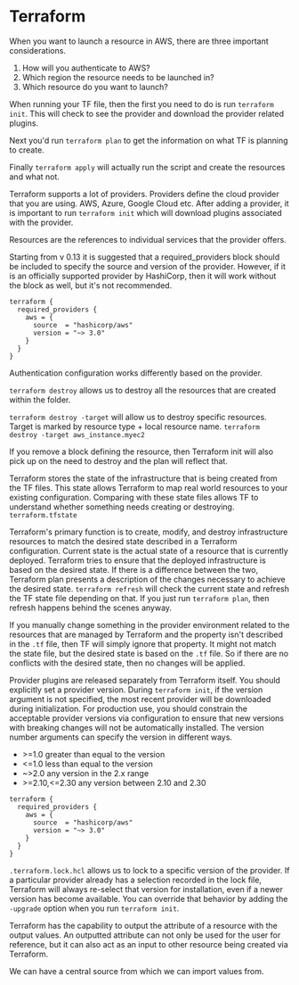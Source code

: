 <h1>Terraform</h1>
When you want to launch a resource in AWS, there are three important considerations.

1. How will you authenticate to AWS?
2. Which region the resource needs to be launched in?
3. Which resource do you want to launch?

When running your TF file, then the first you need to do is run `terraform init`.
This will check to see the provider and download the provider related plugins.

Next you'd run `terraform plan` to get the information on what TF is planning
to create.

Finally `terraform apply` will actually run the script and create the resources 
and what not.

Terraform supports a lot of providers. Providers define the cloud provider that
you are using. AWS, Azure, Google Cloud etc. After adding a provider, it is
important to run `terraform init` which will download plugins associated with the
provider.

Resources are the references to individual services that the provider offers.

Starting from v 0.13 it is suggested that a required_providers block should be 
included to specify the source and version of the provider. However, if it is
an officially supported provider by HashiCorp, then it will work without the
block as well, but it's not recommended.
````
terraform {
  required_providers {
    aws = {
      source  = "hashicorp/aws"
      version = "~> 3.0"
    }
  }
}
````

Authentication configuration works differently based on the provider.

`terraform destroy` allows us to destroy all the resources that are created
within the folder.

`terraform destroy -target` will allow us to destroy specific resources. Target
is marked by resource type + local resource name.
`terraform destroy -target aws_instance.myec2`

If you remove a block defining the resource, then Terraform init will also pick 
up on the need to destroy and the plan will reflect that.

Terraform stores the state of the infrastructure that is being created from
the TF files. This state allows Terraform to map real world resources to your
existing configuration. Comparing with these state files allows TF to understand
whether something needs creating or destroying. `terraform.tfstate`

Terraform's primary function is to create, modify, and destroy infrastructure
resources to match the desired state described in a Terraform configuration.
Current state is the actual state of a resource that is currently deployed.
Terraform tries to ensure that the deployed infrastructure is based on the
desired state. If there is a difference between the two, Terraform plan presents
a description of the changes necessary to achieve the desired state. `terraform
refresh` will check the current state and refresh the TF state file depending on
that. If you just run `terraform plan`, then refresh happens behind the scenes
anyway.

If you manually change something in the provider environment related to the
resources that are managed by Terraform and the property isn't described in
the `.tf` file, then TF will simply ignore that property. It might not match
the state file, but the desired state is based on the `.tf` file. So if there
are no conflicts with the desired state, then no changes will be applied.

Provider plugins are released separately from Terraform itself. You should 
explicitly set a provider version. During `terraform init`, if the version
argument is not specified, the most recent provider will be downloaded 
during initialization. For production use, you should constrain the acceptable
provider versions via configuration to ensure that new versions with breaking 
changes will not be automatically installed. The version number arguments
can specify the version in different ways.
* \>=1.0 greater than equal to the version
* <=1.0 less than equal to the version
* ~>2.0 any version in the 2.x range
* \>=2.10,<=2.30 any version between 2.10 and 2.30
````
terraform {
  required_providers {
    aws = {
      source  = "hashicorp/aws"
      version = "~> 3.0"
    }
  }
}
````

`.terraform.lock.hcl` allows us to lock to a specific version of the provider. If
a particular provider already has a selection recorded in the lock file, Terraform
will always re-select that version for installation, even if a newer version has
become available. You can override that behavior by adding the `-upgrade` option
when you run `terraform init`.

Terraform has the capability to output the attribute of a resource with the 
output values. An outputted attribute can not only be used for the user for
reference, but it can also act as an input to other resource being created
via Terraform.

We can have a central source from which we can import values from.